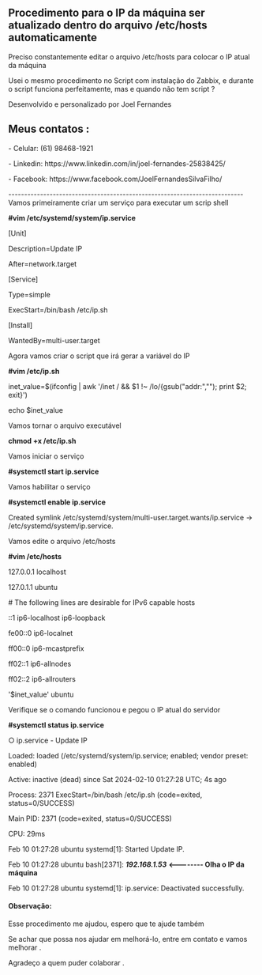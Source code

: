 <h2>Procedimento para o IP da máquina ser atualizado dentro do arquivo /etc/hosts automaticamente </h2>

<p>Preciso constantemente editar o arquivo /etc/hosts para colocar o IP atual da máquina</p>
<p>Usei o mesmo procedimento no Script com instalação do Zabbix, e durante o script funciona perfeitamente, mas e quando não tem script ?</p>

<p>Desenvolvido e personalizado por Joel Fernandes</p>
<h2>Meus contatos :</h2>
<p>- Celular:  (61) 98468-1921</p>
<p>- Linkedin: https://www.linkedin.com/in/joel-fernandes-25838425/</p>
<p>- Facebook: https://www.facebook.com/JoelFernandesSilvaFilho/</p>
--------------------------------------------------------------------------
Vamos primeiramente criar um serviço para executar um scrip shell
<b><p>#vim /etc/systemd/system/ip.service</p></b>
<p>[Unit]</p>
<p>Description=Update IP</p>
<p>After=network.target</p>

<p>[Service]</p>
<p>Type=simple</p>
<p>ExecStart=/bin/bash /etc/ip.sh</p>

<p>[Install]</p>
<p>WantedBy=multi-user.target</p>

Agora vamos criar o script que irá gerar a variável do IP
<b><p>#vim /etc/ip.sh</p></b>
<p>inet_value=$(ifconfig | awk '/inet / && $1 !~ /lo/{gsub("addr:",""); print $2; exit}')</p>
<p>echo $inet_value</p>

<p>Vamos tornar o arquivo executável</p>
<b><p>chmod +x /etc/ip.sh</p></b>

Vamos iniciar o serviço
<b><p>#systemctl start ip.service</p></b>

Vamos habilitar o serviço 
<b><p>#systemctl enable ip.service</p></b>
<p>Created symlink /etc/systemd/system/multi-user.target.wants/ip.service → /etc/systemd/system/ip.service.</p>

Vamos edite o arquivo /etc/hosts
<b><p>#vim /etc/hosts</p></b>
<p>127.0.0.1 localhost</p>
<p>127.0.1.1 ubuntu</p>

<p># The following lines are desirable for IPv6 capable hosts</p>
<p>::1     ip6-localhost ip6-loopback</p>
<p>fe00::0 ip6-localnet</p>
<p>ff00::0 ip6-mcastprefix</p>
<p>ff02::1 ip6-allnodes</p>
<p>ff02::2 ip6-allrouters</p>

<p>'$inet_value'   ubuntu</p>

Verifique se o comando funcionou e pegou o IP atual do servidor
<b><p>#systemctl status ip.service</p></b>
<p>○ ip.service - Update IP</p>
<p>     Loaded: loaded (/etc/systemd/system/ip.service; enabled; vendor preset: enabled)</p>
<p>     Active: inactive (dead) since Sat 2024-02-10 01:27:28 UTC; 4s ago</p>
<p>    Process: 2371 ExecStart=/bin/bash /etc/ip.sh (code=exited, status=0/SUCCESS)</p>
<p>   Main PID: 2371 (code=exited, status=0/SUCCESS)</p>
<p>        CPU: 29ms</p>

<p>Feb 10 01:27:28 ubuntu systemd[1]: Started Update IP.</p>
<p>Feb 10 01:27:28 ubuntu bash[2371]: <b><i>192.168.1.53</i></b>  <b><-------- Olha o IP da máquina</b></p>
<p>Feb 10 01:27:28 ubuntu systemd[1]: ip.service: Deactivated successfully.</p>

<h4>Observação:</h4>
<p>Esse procedimento me ajudou, espero que te ajude também </p>

Se achar que possa nos ajudar em melhorá-lo, entre em contato e vamos melhorar .

Agradeço a quem puder colaborar .

